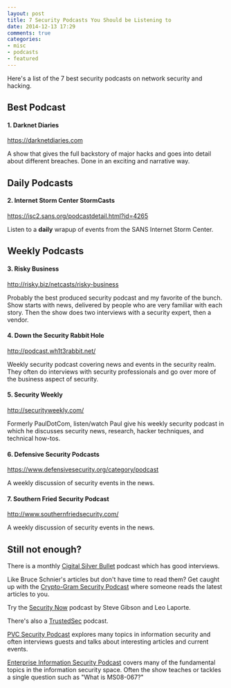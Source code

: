 ```yaml
---
layout: post
title: 7 Security Podcasts You Should be Listening to
date: 2014-12-13 17:29
comments: true
categories:
- misc
- podcasts
- featured
---
```

Here's a list of the 7 best security podcasts on network security and hacking.

## Best Podcast

#### 1. Darknet Diaries
https://darknetdiaries.com

A show that gives the full backstory of major hacks and goes into detail about different breaches. Done in an exciting and narrative way.

## Daily Podcasts

#### 2. Internet Storm Center StormCasts 
https://isc2.sans.org/podcastdetail.html?id=4265

Listen to a **daily** wrapup of events from the SANS Internet Storm Center.

## Weekly Podcasts


#### 3. Risky Business
http://risky.biz/netcasts/risky-business

Probably the best produced security podcast and my favorite of the bunch. Show starts with news, delivered by people who are very familiar with each story. Then the show does two interviews with a security expert, then a vendor.

#### 4. Down the Security Rabbit Hole
http://podcast.wh1t3rabbit.net/

Weekly security podcast covering news and events in the security realm. They often do interviews with security professionals and go over more of the business aspect of security.



#### 5. Security Weekly
http://securityweekly.com/

Formerly PaulDotCom, listen/watch Paul give his weekly security podcast in which he discusses security news, research, hacker techniques, and technical how-tos.


#### 6. Defensive Security Podcasts
https://www.defensivesecurity.org/category/podcast

A weekly discussion of security events in the news.


#### 7. Southern Fried Security Podcast
http://www.southernfriedsecurity.com/

A weekly discussion of security events in the news.








## Still not enough?

There is a monthly [Cigital Silver Bullet](http://www.cigital.com/silver-bullet) podcast which has good interviews.

Like Bruce Schnier's articles but don't have time to read them? Get caught up with the [Crypto-Gram Security Podcast](http://crypto-gram.libsyn.com/) where someone reads the latest articles to you.


Try the [Security Now](https://www.grc.com/securitynow.htm) podcast by Steve Gibson and Leo Laporte. 

There's also a [TrustedSec](https://www.trustedsec.com/podcast/) podcast. 

[PVC Security Podcast](http://www.pvcsec.com/) explores many topics in information security and often interviews guests and talks about interesting articles and current events.

[Enterprise Information Security Podcast](http://www.timothydeblock.com/eis) covers many of the fundamental topics in the information security space. Often the show teaches or tackles a single question such as "What is MS08-067?"